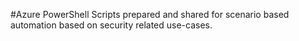 #Azure PowerShell Scripts prepared and shared for scenario based automation based on security related use-cases.  
